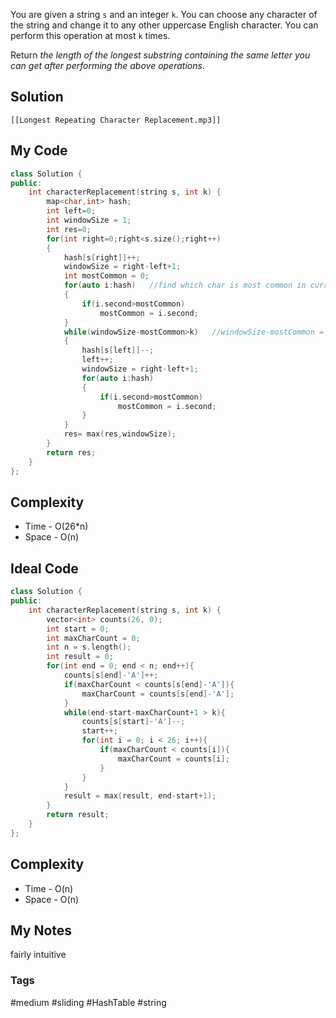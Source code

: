 You are given a string `s` and an integer `k`. You can choose any character of the string and change it to any other uppercase English character. You can perform this operation at most `k` times.

Return _the length of the longest substring containing the same letter you can get after performing the above operations_.

## Solution
```audio-player
[[Longest Repeating Character Replacement.mp3]]
```

## My Code

```cpp
class Solution {
public:
    int characterReplacement(string s, int k) {
        map<char,int> hash;
        int left=0;
        int windowSize = 1;
        int res=0;
        for(int right=0;right<s.size();right++)
        {
            hash[s[right]]++;
            windowSize = right-left+1;
            int mostCommon = 0;
            for(auto i:hash)   //find which char is most common in current window
            {
                if(i.second>mostCommon)
                    mostCommon = i.second;
            }
            while(windowSize-mostCommon>k)   //windowSize-mostCommon = remaining chars in current window
            {
                hash[s[left]]--;
                left++;
                windowSize = right-left+1;
                for(auto i:hash)
	            {
	                if(i.second>mostCommon)
	                    mostCommon = i.second;
	            }
            }
            res= max(res,windowSize);
        }
        return res;
    }
};
```

## Complexity
- Time - O(26*n)
- Space - O(n)


## Ideal Code

```cpp
class Solution {
public:
    int characterReplacement(string s, int k) {
        vector<int> counts(26, 0);
        int start = 0;
        int maxCharCount = 0;
        int n = s.length();
        int result = 0;
        for(int end = 0; end < n; end++){
            counts[s[end]-'A']++;
            if(maxCharCount < counts[s[end]-'A']){
                maxCharCount = counts[s[end]-'A'];
            }
            while(end-start-maxCharCount+1 > k){
                counts[s[start]-'A']--;
                start++;
                for(int i = 0; i < 26; i++){
                    if(maxCharCount < counts[i]){
                        maxCharCount = counts[i];
                    }
                }
            }
            result = max(result, end-start+1);
        }
        return result;
    }
};
```

## Complexity
- Time - O(n)
- Space - O(n)


## My Notes
fairly intuitive

### Tags
#medium #sliding #HashTable #string 